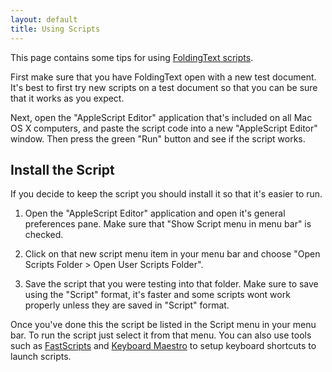 ```yaml
---
layout: default
title: Using Scripts
---
```


This page contains some tips for using [FoldingText scripts](/posts/extensions/scripts).

First make sure that you have FoldingText open with a new test document. It's best to first try new scripts on a test document so that you can be sure that it works as you expect.

Next, open the "AppleScript Editor" application that's included on all Mac OS X computers, and paste the script code into a new "AppleScript Editor" window. Then press the green "Run" button and see if the script works.

## Install the Script

If you decide to keep the script you should install it so that it's easier to run.

1. Open the "AppleScript Editor" application and open it's general preferences pane. Make sure that "Show Script menu in menu bar" is checked.

2. Click on that new script menu item in your menu bar and choose "Open Scripts Folder > Open User Scripts Folder".

3. Save the script that you were testing into that folder. Make sure to save using the "Script" format, it's faster and some scripts wont work properly unless they are saved in "Script" format.

Once you've done this the script be listed in the Script menu in your menu bar. To run the script just select it from that menu. You can also use tools such as [FastScripts](http://www.red-sweater.com/fastscripts/) and [Keyboard Maestro](http://www.keyboardmaestro.com/main/) to  setup keyboard shortcuts to launch scripts.